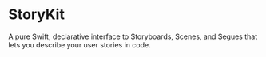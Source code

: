 # StoryKit
A pure Swift, declarative interface to Storyboards, Scenes,  and Segues that lets you describe your user stories in code.
